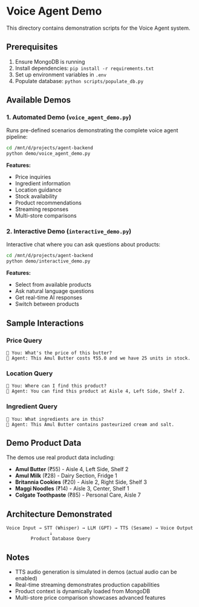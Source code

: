 # Voice Agent Demo

This directory contains demonstration scripts for the Voice Agent system.

## Prerequisites

1. Ensure MongoDB is running
2. Install dependencies: `pip install -r requirements.txt`
3. Set up environment variables in `.env`
4. Populate database: `python scripts/populate_db.py`

## Available Demos

### 1. Automated Demo (`voice_agent_demo.py`)

Runs pre-defined scenarios demonstrating the complete voice agent pipeline:

```bash
cd /mnt/d/projects/agent-backend
python demo/voice_agent_demo.py
```

**Features:**
- Price inquiries
- Ingredient information  
- Location guidance
- Stock availability
- Product recommendations
- Streaming responses
- Multi-store comparisons

### 2. Interactive Demo (`interactive_demo.py`)

Interactive chat where you can ask questions about products:

```bash
cd /mnt/d/projects/agent-backend  
python demo/interactive_demo.py
```

**Features:**
- Select from available products
- Ask natural language questions
- Get real-time AI responses
- Switch between products

## Sample Interactions

### Price Query
```
🎤 You: What's the price of this butter?
🤖 Agent: This Amul Butter costs ₹55.0 and we have 25 units in stock.
```

### Location Query  
```
🎤 You: Where can I find this product?
🤖 Agent: You can find this product at Aisle 4, Left Side, Shelf 2.
```

### Ingredient Query
```
🎤 You: What ingredients are in this?
🤖 Agent: This Amul Butter contains pasteurized cream and salt.
```

## Demo Product Data

The demos use real product data including:
- **Amul Butter** (₹55) - Aisle 4, Left Side, Shelf 2
- **Amul Milk** (₹28) - Dairy Section, Fridge 1  
- **Britannia Cookies** (₹20) - Aisle 2, Right Side, Shelf 3
- **Maggi Noodles** (₹14) - Aisle 3, Center, Shelf 1
- **Colgate Toothpaste** (₹85) - Personal Care, Aisle 7

## Architecture Demonstrated

```
Voice Input → STT (Whisper) → LLM (GPT) → TTS (Sesame) → Voice Output
                ↓
         Product Database Query
```

## Notes

- TTS audio generation is simulated in demos (actual audio can be enabled)
- Real-time streaming demonstrates production capabilities
- Product context is dynamically loaded from MongoDB
- Multi-store price comparison showcases advanced features
